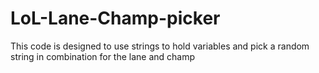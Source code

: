 # LoL-Lane-Champ-picker
This code is designed to use strings to hold variables and pick a random string in combination for the lane and champ
